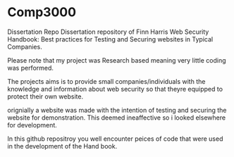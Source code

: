 # Comp3000
Dissertation Repo
Dissertation repository of Finn Harris Web Security Handbook: Best practices for Testing and Securing websites in Typical Companies. 

Please note that my project was Research based meaning very little coding was performed.

The projects aims is to provide small companies/individuals with the knowledge and information about web security so that theyre equipped to protect their own website. 

orignially a website was made with the intention of testing and securing the website for demonstration. This deemed ineaffective so i looked elsewhere for development.


In this github repositroy you well encounter peices of code that were used in the development of the Hand book.
